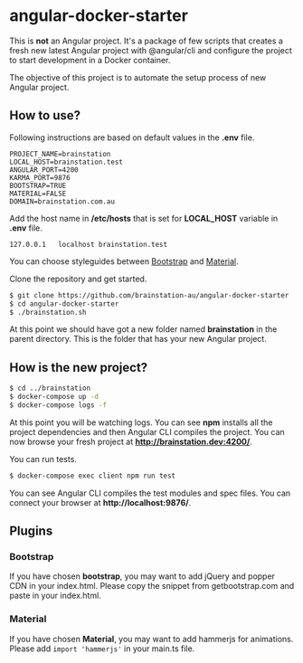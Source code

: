 # angular-docker-starter
This is **not** an Angular project. It's a package of few scripts that creates a fresh new latest Angular project 
with @angular/cli and configure the project to start development in a Docker container.

The objective of this project is to automate the setup process of new Angular project.

## How to use?

Following instructions are based on default values in the **.env** file.
```text
PROJECT_NAME=brainstation
LOCAL_HOST=brainstation.test
ANGULAR_PORT=4200
KARMA_PORT=9876
BOOTSTRAP=TRUE
MATERIAL=FALSE
DOMAIN=brainstation.com.au
```

Add the host name in **/etc/hosts** that is set for **LOCAL_HOST** variable in **.env** file.
```text
127.0.0.1	localhost brainstation.test
```

You can choose styleguides between [Bootstrap](http://getbootstrap.com/) and [Material](https://material.angular.io/).

Clone the repository and get started.
```bash
$ git clone https://github.com/brainstation-au/angular-docker-starter
$ cd angular-docker-starter
$ ./brainstation.sh
```

At this point we should have got a new folder named **brainstation** in the parent directory. 
This is the folder that has your new Angular project.

## How is the new project?
```bash
$ cd ../brainstation
$ docker-compose up -d
$ docker-compose logs -f
```
At this point you will be watching logs. You can see **npm** installs all the project dependencies and then Angular
CLI compiles the project. You can now browse your fresh project at **http://brainstation.dev:4200/**.

You can run tests.
```bash
$ docker-compose exec client npm run test
```
You can see Angular CLI compiles the test modules and spec files. You can connect your browser 
at **http://localhost:9876/**. 

## Plugins

### Bootstrap
If you have chosen **bootstrap**, you may want to add jQuery and popper CDN in your index.html. Please copy the
snippet from getbootstrap.com and paste in your index.html.

### Material
If you have chosen **Material**, you may want to add hammerjs for animations. Please add `import 'hammerjs'` in
your main.ts file.
